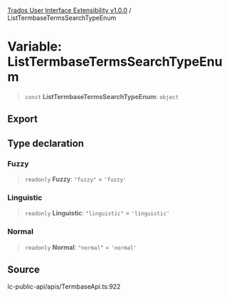 [Trados User Interface Extensibility v1.0.0](../wiki/globals) / ListTermbaseTermsSearchTypeEnum

# Variable: ListTermbaseTermsSearchTypeEnum

> `const` **ListTermbaseTermsSearchTypeEnum**: `object`

## Export

## Type declaration

### Fuzzy

> `readonly` **Fuzzy**: `"fuzzy"` = `'fuzzy'`

### Linguistic

> `readonly` **Linguistic**: `"linguistic"` = `'linguistic'`

### Normal

> `readonly` **Normal**: `"normal"` = `'normal'`

## Source

lc-public-api/apis/TermbaseApi.ts:922
